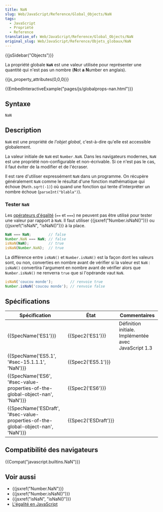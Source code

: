 ```yaml
---
title: NaN
slug: Web/JavaScript/Reference/Global_Objects/NaN
tags:
  - JavaScript
  - Propriété
  - Reference
translation_of: Web/JavaScript/Reference/Global_Objects/NaN
original_slug: Web/JavaScript/Reference/Objets_globaux/NaN
---
```

{{jsSidebar("Objects")}}

La propriété globale **`NaN`** est une valeur utilisée pour représenter une quantité qui n'est pas un nombre (**N**ot **a** **N**umber en anglais).

{{js_property_attributes(0,0,0)}}

{{EmbedInteractiveExample("pages/js/globalprops-nan.html")}}

## Syntaxe

    NaN

## Description

`NaN` est une propriété de _l'objet global_, c'est-à-dire qu'elle est accessible globalement.

La valeur initiale de `NaN` est `Number.NaN`. Dans les navigateurs modernes, `NaN` est une propriété non-configurable et non-écrivable. Si ce n'est pas le cas, il faut éviter de la modifier et de l'écraser.

Il est rare d'utiliser expressément `NaN` dans un programme. On récupère généralement `NaN` comme le résultat d'une fonction mathématique qui échoue (`Math.sqrt(-1)`) où quand une fonction qui tente d'interpréter un nombre échoue (`parseInt("blabla")`).

### Tester `NaN`

Les [opérateurs d'égalité](/fr/docs/Web/JavaScript/Les_diff%C3%A9rents_tests_d_%C3%A9galit%C3%A9_comment_les_utiliser) (`==` et `===`) ne peuvent pas être utilisé pour tester une valeur par rapport à `NaN`. Il faut utiliser {{jsxref("Number.isNaN()")}} ou {{jsxref("isNaN", "isNaN()")}} à la place.

```js
NaN === NaN;        // false
Number.NaN === NaN; // false
isNaN(NaN);         // true
isNaN(Number.NaN);  // true
```

La différence entre `isNaN()` et `Number.isNaN()` est la façon dont les valeurs sont, ou non, converties en nombre avant de vérifier si la valeur est `NaN` : `isNaN()` convertira l'argument en nombre avant de vérifier alors que `Number.isNaN()` ne renverra `true` que si l'opérande vaut `NaN`.

```js
isNaN('coucou monde');        // renvoie true
Number.isNaN('coucou monde'); // renvoie false
```

## Spécifications

| Spécification                                                                                                | État                         | Commentaires                                         |
| ------------------------------------------------------------------------------------------------------------ | ---------------------------- | ---------------------------------------------------- |
| {{SpecName('ES1')}}                                                                                     | {{Spec2('ES1')}}         | Définition initiale. Implémentée avec JavaScript 1.3 |
| {{SpecName('ES5.1', '#sec-15.1.1.1', 'NaN')}}                                                 | {{Spec2('ES5.1')}}     |                                                      |
| {{SpecName('ES6', '#sec-value-properties-of-the-global-object-nan', 'NaN')}}         | {{Spec2('ES6')}}         |                                                      |
| {{SpecName('ESDraft', '#sec-value-properties-of-the-global-object-nan', 'NaN')}} | {{Spec2('ESDraft')}} |                                                      |

## Compatibilité des navigateurs

{{Compat("javascript.builtins.NaN")}}

## Voir aussi

- {{jsxref("Number.NaN")}}
- {{jsxref("Number.isNaN()")}}
- {{jsxref("isNaN", "isNaN()")}}
- [L'égalité en JavaScript](/fr/docs/Web/JavaScript/Guide/%C3%89galit%C3%A9_en_JavaScript)
